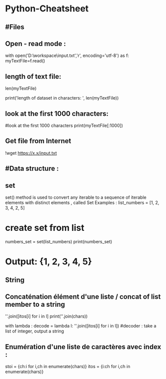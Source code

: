 # Python-Cheatsheet


#Files
----------

Open - read mode :
-------------------
with open('D:\workspace\input.txt','r', encoding='utf-8') as f:
    myTextFile=f.read()


length of text file:
--------------------
len(myTextFile)

print('length of dataset in characters: ', len(myTextFile))

look at the first 1000 characters:
-----------------------------------
#look at the first 1000 characters
print(myTextFile[:1000])

Get file from Internet
-----------------------
!wget https://x.x/input.txt


#Data structure :
----------------

set
--------
set() method is used to convert any  iterable to a sequence of iterable elements with distinct elements , called Set
Examples :
list_numbers = [1, 2, 3, 4, 2, 5]
# create set from list
numbers_set = set(list_numbers)
print(numbers_set)
# Output: {1, 2, 3, 4, 5}



String
----------
Concaténation élément d'une liste / concat of list member to a string
-----------------------------------------------------------------------
''.join([itos[i] for i in l]
print(''.join(chars))

with lambda :
decode = lambda l: ''.join([itos[i] for i in l]) #decoder : take a list of integer, output a string



Enumération d'une liste de caractères avec index :
--------------------------------------------------
stoi = {ch:i for i,ch in enumerate(chars)}
itos = {i:ch for i,ch in enumerate(chars)}
